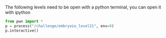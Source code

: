 The following levels need to be open with a python terminal, you can open it with ipython
```python
from pwn import *
p = process("/challenge/embryoio_level21", env=0)
p.interactive()
```
